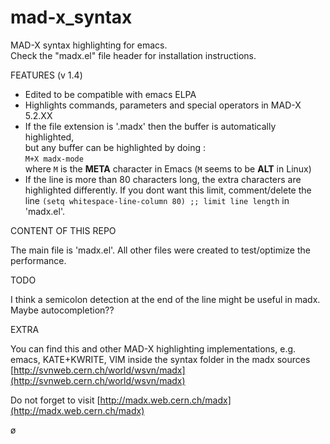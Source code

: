 mad-x\_syntax
============

MAD-X syntax highlighting for emacs.  
Check the "madx.el" file header for installation instructions.


FEATURES (v 1.4)

* Edited to be compatible with emacs ELPA
* Highlights commands, parameters and special operators in MAD-X 5.2.XX
* If the file extension is '.madx' then the buffer is automatically highlighted,  
  but any buffer can be highlighted by doing :  
    `M+X madx-mode`  
  where `M` is the **META** character in Emacs (`M` seems to be **ALT** in Linux)
* If the line is more than 80 characters long, the extra characters are 
  highlighted differently. 
  If you dont want this limit, comment/delete the line 
      `(setq whitespace-line-column 80) ;; limit line length` 
  in 'madx.el'. 


CONTENT OF THIS REPO

The main file is 'madx.el'. 
All other files were created to test/optimize the performance.


TODO

I think a semicolon detection at the end of the line might be useful in madx. 
Maybe autocompletion?? 


EXTRA

You can find this and other MAD-X highlighting implementations, e.g. 
   emacs, KATE+KWRITE, VIM 
inside the syntax folder in the madx sources 
[http://svnweb.cern.ch/world/wsvn/madx](http://svnweb.cern.ch/world/wsvn/madx)

Do not forget to visit 
[http://madx.web.cern.ch/madx](http://madx.web.cern.ch/madx)

ø
    
